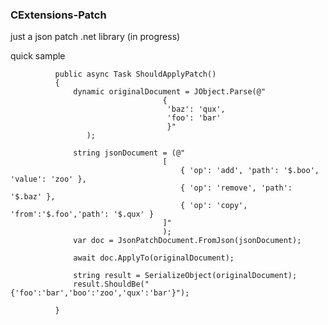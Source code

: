 ### CExtensions-Patch

just a json patch .net library (in progress)

quick sample


              public async Task ShouldApplyPatch()
              {
                  dynamic originalDocument = JObject.Parse(@"
                                      {
                                       'baz': 'qux',
                                       'foo': 'bar'
                                       }"
                     );
      
                  string jsonDocument = (@"
                                      [
                                          { 'op': 'add', 'path': '$.boo', 'value': 'zoo' },
                                          { 'op': 'remove', 'path': '$.baz' },
                                          { 'op': 'copy', 'from':'$.foo','path': '$.qux' }
                                      ]"
                                      );
                  var doc = JsonPatchDocument.FromJson(jsonDocument);
      
                  await doc.ApplyTo(originalDocument);
      
                  string result = SerializeObject(originalDocument);
                  result.ShouldBe("{'foo':'bar','boo':'zoo','qux':'bar'}");
      
              }

